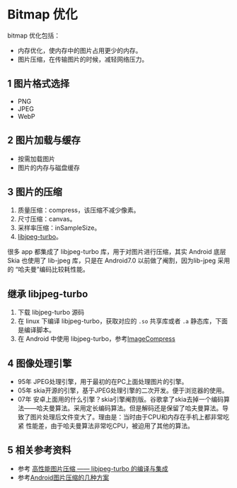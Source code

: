 # Bitmap 优化

bitmap 优化包括：

- 内存优化，使内存中的图片占用更少的内存。
- 图片压缩，在传输图片的时候，减轻网络压力。

## 1 图片格式选择

- PNG
- JPEG
- WebP

## 2 图片加载与缓存

- 按需加载图片
- 图片的内存与磁盘缓存

## 3 图片的压缩

1. 质量压缩：compress，该压缩不减少像素。
2. 尺寸压缩：canvas。
3. 采样率压缩：inSampleSize。
4. [libjpeg-turbo](https://github.com/libjpeg-turbo/libjpeg-turbo)。

很多 app 都集成了 libjpeg-turbo 库，用于对图片进行压缩，其实 Android 底层 Skia 也使用了 lib-jpeg 库，只是在 Android7.0 以前做了阉割，因为lib-jpeg 采用的 “哈夫曼”编码比较耗性能。

## 继承 libjpeg-turbo

1. 下载 libjpeg-turbo 源码
2. 在 linux 下编译 libjpeg-turbo，获取对应的 `.so` 共享库或者 `.a` 静态库，下面是编译脚本。
3. 在 Android 中使用 libjpeg-turbo，参考[ImageCompress](.././../00-Code/NDK/ImageCompressor/README.md)

## 4 图像处理引擎

- 95年 JPEG处理引擎，用于最初的在PC上面处理图片的引擎。
- 05年 skia开源的引擎，基于JPEG处理引擎的二次开发。便于浏览器的使用。
- 07年 安卓上面用的什么引擎？skia引擎阉割版。谷歌拿了skia去掉一个编码算法——哈夫曼算法。采用定长编码算法。但是解码还是保留了哈夫曼算法。导致了图片处理后文件变大了。理由是：当时由于CPU和内存在手机上都非常吃紧 性能差，由于哈夫曼算法非常吃CPU，被迫用了其他的算法。

## 5 相关参考资料

- 参考 [高性能图片压缩 —— libjpeg-turbo 的编译与集成](https://juejin.im/post/5cb1d6f7518825186d653aa7)
- 参考[Android图片压缩的几种方案](https://mp.weixin.qq.com/s/-ixGY5E34Fbsy0N3-XTk-Q?)